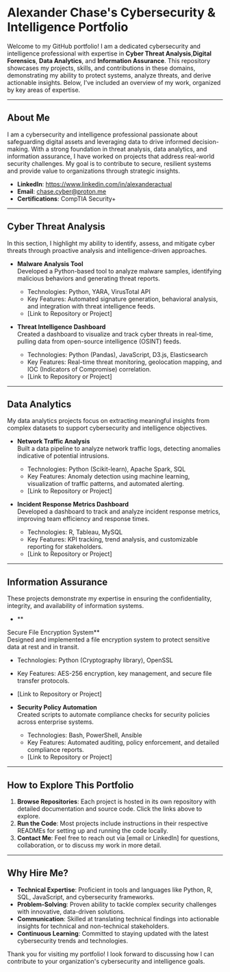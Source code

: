 # Alexander Chase's Cybersecurity & Intelligence Portfolio

Welcome to my GitHub portfolio! I am a dedicated cybersecurity and intelligence professional with expertise in **Cyber Threat Analysis**,**Digital Forensics**, **Data Analytics**, and **Information Assurance**. This repository showcases my projects, skills, and contributions in these domains, demonstrating my ability to protect systems, analyze threats, and derive actionable insights. Below, I've included an overview of my work, organized by key areas of expertise.

---

## About Me

I am a cybersecurity and intelligence professional passionate about safeguarding digital assets and leveraging data to drive informed decision-making. With a strong foundation in threat analysis, data analytics, and information assurance, I have worked on projects that address real-world security challenges. My goal is to contribute to secure, resilient systems and provide value to organizations through strategic insights.

- **LinkedIn**: https://www.linkedin.com/in/alexanderactual
- **Email**: chase.cyber@proton.me
- **Certifications**: CompTIA Security+

---

## Cyber Threat Analysis

In this section, I highlight my ability to identify, assess, and mitigate cyber threats through proactive analysis and intelligence-driven approaches.

- **Malware Analysis Tool**  
  Developed a Python-based tool to analyze malware samples, identifying malicious behaviors and generating threat reports.  
  - Technologies: Python, YARA, VirusTotal API  
  - Key Features: Automated signature generation, behavioral analysis, and integration with threat intelligence feeds.  
  - [Link to Repository or Project]

- **Threat Intelligence Dashboard**  
  Created a dashboard to visualize and track cyber threats in real-time, pulling data from open-source intelligence (OSINT) feeds.  
  - Technologies: Python (Pandas), JavaScript, D3.js, Elasticsearch  
  - Key Features: Real-time threat monitoring, geolocation mapping, and IOC (Indicators of Compromise) correlation.  
  - [Link to Repository or Project]

---

## Data Analytics

My data analytics projects focus on extracting meaningful insights from complex datasets to support cybersecurity and intelligence objectives.

- **Network Traffic Analysis**  
  Built a data pipeline to analyze network traffic logs, detecting anomalies indicative of potential intrusions.  
  - Technologies: Python (Scikit-learn), Apache Spark, SQL  
  - Key Features: Anomaly detection using machine learning, visualization of traffic patterns, and automated alerting.  
  - [Link to Repository or Project]

- **Incident Response Metrics Dashboard**  
  Developed a dashboard to track and analyze incident response metrics, improving team efficiency and response times.  
  - Technologies: R, Tableau, MySQL  
  - Key Features: KPI tracking, trend analysis, and customizable reporting for stakeholders.  
  - [Link to Repository or Project]

---

## Information Assurance

These projects demonstrate my expertise in ensuring the confidentiality, integrity, and availability of information systems.

- **

Secure File Encryption System**  
  Designed and implemented a file encryption system to protect sensitive data at rest and in transit.  
  - Technologies: Python (Cryptography library), OpenSSL  
  - Key Features: AES-256 encryption, key management, and secure file transfer protocols.  
  - [Link to Repository or Project]

- **Security Policy Automation**  
  Created scripts to automate compliance checks for security policies across enterprise systems.  
  - Technologies: Bash, PowerShell, Ansible  
  - Key Features: Automated auditing, policy enforcement, and detailed compliance reports.  
  - [Link to Repository or Project]

---

## How to Explore This Portfolio

1. **Browse Repositories**: Each project is hosted in its own repository with detailed documentation and source code. Click the links above to explore.
2. **Run the Code**: Most projects include instructions in their respective READMEs for setting up and running the code locally.
3. **Contact Me**: Feel free to reach out via [email or LinkedIn] for questions, collaboration, or to discuss my work in more detail.

---

## Why Hire Me?

- **Technical Expertise**: Proficient in tools and languages like Python, R, SQL, JavaScript, and cybersecurity frameworks.
- **Problem-Solving**: Proven ability to tackle complex security challenges with innovative, data-driven solutions.
- **Communication**: Skilled at translating technical findings into actionable insights for technical and non-technical stakeholders.
- **Continuous Learning**: Committed to staying updated with the latest cybersecurity trends and technologies.

Thank you for visiting my portfolio! I look forward to discussing how I can contribute to your organization's cybersecurity and intelligence goals.
